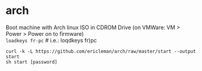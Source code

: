 # arch
 Boot machine with Arch linux ISO in CDROM Drive (on VMWare: VM > Power > Power on to firmware)  
`loadkeys fr-pc` # i.e.: loqdkeys fr)pc

`curl -k -L https://github.com/ericleman/arch/raw/master/start --output start`  
`sh start [password]`
